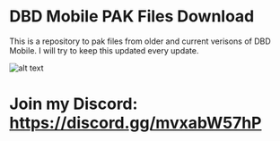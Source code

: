 # DBD Mobile PAK Files Download

This is a repository to pak files from older and current verisons of DBD Mobile. I will try to keep this updated every update.

![alt text](https://cdn.discordapp.com/attachments/797676788871856138/888571798004850698/128.png)

# Join my Discord: https://discord.gg/mvxabW57hP                

